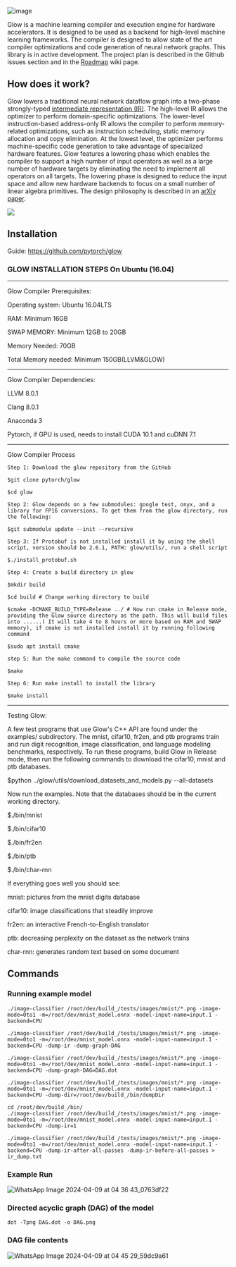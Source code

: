 ![image](https://github.com/srsapireddy/GLOW-Compiler/assets/32967087/6edc1317-98f6-4d23-b51e-5d543694b166)

Glow is a machine learning compiler and execution engine for hardware
accelerators.  It is designed to be used as a backend for high-level machine
learning frameworks.  The compiler is designed to allow state of the art
compiler optimizations and code generation of neural network graphs. This
library is in active development. The project plan is described in the Github
issues section and in the
[Roadmap](https://github.com/pytorch/glow/wiki/Glow-Roadmap) wiki page.

## How does it work?

Glow lowers a traditional neural network dataflow graph into a two-phase
strongly-typed [intermediate representation (IR)](./docs/IR.md). The high-level
IR allows the optimizer to perform domain-specific optimizations. The
lower-level instruction-based address-only IR allows the compiler to perform
memory-related optimizations, such as instruction scheduling, static memory
allocation and copy elimination. At the lowest level, the optimizer performs
machine-specific code generation to take advantage of specialized hardware
features. Glow features a lowering phase which enables the compiler to support a
high number of input operators as well as a large number of hardware targets by
eliminating the need to implement all operators on all targets. The lowering
phase is designed to reduce the input space and allow new hardware backends to
focus on a small number of linear algebra primitives.
The design philosophy is described in an [arXiv paper](https://arxiv.org/abs/1805.00907).

![](./docs/3LevelIR.png)

## Installation 
Guide: https://github.com/pytorch/glow

### GLOW INSTALLATION STEPS On Ubuntu (16.04)

--------------------------------------------------------------------------------------------------------------------------------------------

Glow Compiler Prerequisites:

Operating system: Ubuntu 16.04LTS

RAM: Minimum 16GB

SWAP MEMORY: Minimum 12GB to 20GB

Memory Needed: 70GB

Total Memory needed: Minimum 150GB(LLVM&GLOW)

------------------------------------------------------------------------------------------------------------------------------------------------

Glow Compiler Dependencies:

LLVM 8.0.1

Clang 8.0.1

Anaconda 3

Pytorch, if GPU is used, needs to install CUDA 10.1 and cuDNN 7.1

------------------------------------------------------------------------------------------------------------------------------------------------

Glow Compiler Process

```
Step 1: Download the glow repository from the GitHub

$git clone pytorch/glow

$cd glow

Step 2: Glow depends on a few submodules: google test, onyx, and a library for FP16 conversions. To get them from the glow directory, run the following:

$git submodule update --init --recursive

Step 3: If Protobuf is not installed install it by using the shell script, version should be 2.6.1, PATH: glow/utils/, run a shell script

$./install_protobuf.sh

Step 4: Create a build directory in glow

$mkdir build

$cd build # Change working directory to build

$cmake -DCMAKE_BUILD_TYPE=Release ../ # Now run cmake in Release mode, providing the Glow source directory as the path. This will build files into ......( It will take 4 to 8 hours or more based on RAM and SWAP memory), if cmake is not installed install it by running following command

$sudo apt install cmake

step 5: Run the make command to compile the source code

$make

Step 6: Run make install to install the library

$make install
```
-----------------------------------------------------------------------------------------------------------------------------------------------------

Testing Glow:

A few test programs that use Glow's C++ API are found under the examples/ subdirectory. The mnist, cifar10, fr2en, and ptb programs train and run digit recognition, image classification, and language modeling benchmarks, respectively.
To run these programs, build Glow in Release mode, then run the following commands to download the cifar10, mnist and ptb databases.

$python ../glow/utils/download_datasets_and_models.py --all-datasets

Now run the examples. Note that the databases should be in the current working directory.

$./bin/mnist

$./bin/cifar10

$./bin/fr2en

$./bin/ptb

$./bin/char-rnn

If everything goes well you should see:

mnist: pictures from the mnist digits database

cifar10: image classifications that steadily improve

fr2en: an interactive French-to-English translator

ptb: decreasing perplexity on the dataset as the network trains

char-rnn: generates random text based on some document

## Commands
### Running example model 
```
./image-classifier /root/dev/build_/tests/images/mnist/*.png -image-mode=0to1 -m=/root/dev/mnist_model.onnx -model-input-name=input.1 -backend=CPU

./image-classifier /root/dev/build_/tests/images/mnist/*.png -image-mode=0to1 -m=/root/dev/mnist_model.onnx -model-input-name=input.1 -backend=CPU -dump-ir -dump-graph-DAG

./image-classifier /root/dev/build_/tests/images/mnist/*.png -image-mode=0to1 -m=/root/dev/mnist_model.onnx -model-input-name=input.1 -backend=CPU -dump-graph-DAG=DAG.dot

./image-classifier /root/dev/build_/tests/images/mnist/*.png -image-mode=0to1 -m=/root/dev/mnist_model.onnx -model-input-name=input.1 -backend=CPU -dump-dir=/root/dev/build_/bin/dumpDir

cd /root/dev/build_/bin/
./image-classifier /root/dev/build_/tests/images/mnist/*.png -image-mode=0to1 -m=/root/dev/mnist_model.onnx -model-input-name=input.1 -backend=CPU -dump-ir=1

./image-classifier /root/dev/build_/tests/images/mnist/*.png -image-mode=0to1 -m=/root/dev/mnist_model.onnx -model-input-name=input.1 -backend=CPU -dump-ir-after-all-passes -dump-ir-before-all-passes > ir_dump.txt
```
### Example Run
![WhatsApp Image 2024-04-09 at 04 36 43_0763df22](https://github.com/srsapireddy/GLOW-Compiler/assets/32967087/768d7e92-72bf-4d63-b36b-58a55d219c58)


### Directed acyclic graph (DAG) of the model 
```
dot -Tpng DAG.dot -o DAG.png
```
### DAG file contents
![WhatsApp Image 2024-04-09 at 04 45 29_59dc9a61](https://github.com/srsapireddy/GLOW-Compiler/assets/32967087/6934fba0-b5bb-4a8b-901c-029b2541aadb)




